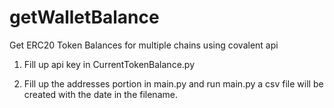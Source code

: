 # getWalletBalance
Get ERC20 Token Balances for multiple chains using covalent api

1. Fill up api key in CurrentTokenBalance.py

2. Fill up the addresses portion in main.py and run main.py a csv file will be created with the date in the filename.
